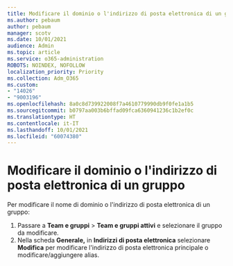 ```yaml
---
title: Modificare il dominio o l'indirizzo di posta elettronica di un gruppo
ms.author: pebaum
author: pebaum
manager: scotv
ms.date: 10/01/2021
audience: Admin
ms.topic: article
ms.service: o365-administration
ROBOTS: NOINDEX, NOFOLLOW
localization_priority: Priority
ms.collection: Adm_O365
ms.custom:
- "14026"
- "9003196"
ms.openlocfilehash: 8a0c8d739922008f7a4610779990db9f0fe1a1b5
ms.sourcegitcommit: b0797aa003b6bffad09fca6360941236c1b2ef0c
ms.translationtype: HT
ms.contentlocale: it-IT
ms.lasthandoff: 10/01/2021
ms.locfileid: "60074380"
---
```

# <a name="change-the-domain-or-email-address-of-a-group"></a>Modificare il dominio o l'indirizzo di posta elettronica di un gruppo

Per modificare il nome di dominio o l'indirizzo di posta elettronica di un gruppo:

1. Passare a **Team e gruppi** > **Team e gruppi attivi** e selezionare il gruppo da modificare.
1. Nella scheda **Generale,** in **Indirizzi di posta elettronica** selezionare **Modifica** per modificare l'indirizzo di posta elettronica principale o modificare/aggiungere alias.